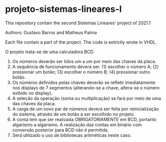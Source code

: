 # projeto-sistemas-lineares-I

This repository contain the second Sistemas Lineares' project of 2021.1 

Authors: Gustavo Barros and Matheus Palma

Each file contain a part of the project.
The code is extrictly wrote in VHDL.

O projeto trata-se de uma calculadora BCD. 

1) Os números deverão ser lidos um a um por meio das chaves da placa.
2) A sequência de funcionamento deverá ser: 
    (1) escolher o número A; 
    (2) pressionar um botão;
    (3) escolher o número B;
    (4) pressionar outro botão.
3) Os números definidos pelas chaves deverão se refletir imediatamente nos displays de 7
segmentos (alterando-se a chave, altera-se o número exibido no display).
4) A seleção da operação (soma ou multiplicação) se fará por meio de uma das chaves da
placa.
5) A carga de um novo par de números deverá ser feita por reinicialização do sistema,
através de um botão a ser escolhido no projeto.
6) A conta tem que ser realizada OBRIGATORIAMENTE em BCD, portanto algarismo a
algarismo. A realização das contas em binário com conversão posterior para BCD não é
permitida.
7) Será utilizado o uso de bibliotecas aritméticas neste caso.